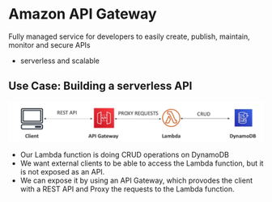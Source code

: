 # Amazon API Gateway

Fully managed service for developers to easily create, publish, maintain, monitor and secure APIs

- serverless and scalable

## Use Case: Building a serverless API

![](../Images/ap.png)

- Our Lambda function is doing CRUD operations on DynamoDB
- We want external clients to be able to access the Lambda function, but it is not exposed as an API.
- We can expose it by using an API Gateway, which provodes the client with a REST API and Proxy the requests to the Lambda function.